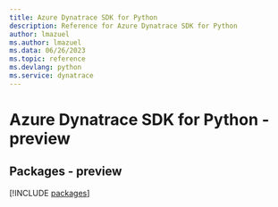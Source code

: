 ```yaml
---
title: Azure Dynatrace SDK for Python
description: Reference for Azure Dynatrace SDK for Python
author: lmazuel
ms.author: lmazuel
ms.data: 06/26/2023
ms.topic: reference
ms.devlang: python
ms.service: dynatrace
---
```

# Azure Dynatrace SDK for Python - preview
## Packages - preview
[!INCLUDE [packages](dynatrace-index.md)]